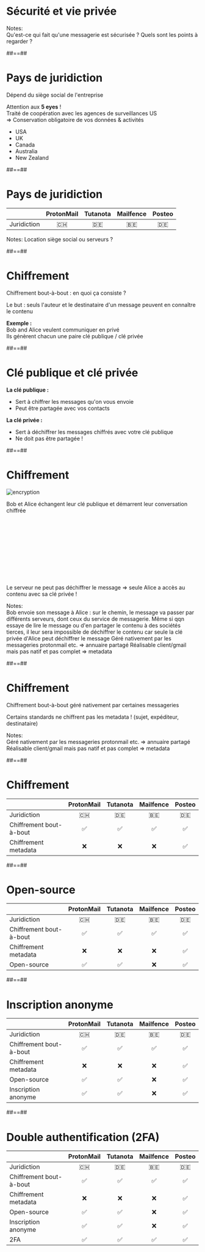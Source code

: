 <!-- .slide: class="transition bg-pink" -->

# Sécurité et vie privée

Notes:  
Qu'est-ce qui fait qu'une messagerie est sécurisée ? Quels sont les points à regarder ?

##==##

# Pays de juridiction

Dépend du siège social de l'entreprise

Attention aux <b>5 eyes</b> !  
Traité de coopération avec les agences de surveillances US  
=> Conservation obligatoire de vos données & activités

-   USA
-   UK
-   Canada
-   Australia
-   New Zealand
<!-- .element: class="list-fragment" -->

##==##

# Pays de juridiction

|             | ProtonMail | Tutanota | Mailfence | Posteo |
| ----------- | :--------: | :------: | :-------: | :----: |
| Juridiction |     🇨🇭     |    🇩🇪    |    🇧🇪     |   🇩🇪   |

Notes:
Location siège social ou serveurs ?

##==##

# Chiffrement

Chiffrement bout-à-bout : en quoi ça consiste ?

Le but : seuls l'auteur et le destinataire d'un message peuvent en connaître le contenu

<b>Exemple :</b>  
Bob and Alice veulent communiquer en privé  
Ils génèrent chacun une paire clé publique / clé privée

##==##

# Clé publique et clé privée

<b>La clé publique :</b>

-   Sert à chiffrer les messages qu'on vous envoie
-   Peut être partagée avec vos contacts

<b>La clé privée :</b>

-   Sert à déchiffrer les messages chiffrés avec votre clé publique
-   Ne doit pas être partagée !

##==##

# Chiffrement

![encryption](./assets/images/encryption.png)

Bob et Alice échangent leur clé publique et démarrent leur conversation chiffrée

<br>
<br>
<br>
<br>
<br>
<br>
<br>
<br>
<br>
<br>
Le serveur ne peut pas déchiffrer le message => seule Alice a accès au contenu avec sa clé privée !

Notes:  
Bob envoie son message à Alice : sur le chemin, le message va passer par différents serveurs, dont ceux du service de messagerie. Même si qqn essaye de lire le message ou d'en partager le contenu à des sociétés tierces, il leur sera impossible de déchiffrer le contenu car seule la clé privée d'Alice peut déchiffrer le message
Géré nativement par les messageries protonmail etc. => annuaire partagé
Réalisable client/gmail mais pas natif et pas complet => metadata

##==##

# Chiffrement

Chiffrement bout-à-bout géré nativement par certaines messageries

Certains standards ne chiffrent pas les metadata ! (sujet, expéditeur, destinataire)

Notes:  
Géré nativement par les messageries protonmail etc. => annuaire partagé
Réalisable client/gmail mais pas natif et pas complet => metadata

##==##

# Chiffrement

|                         | ProtonMail | Tutanota | Mailfence | Posteo |
| ----------------------- | :--------: | :------: | :-------: | :----: |
| Juridiction             |     🇨🇭     |    🇩🇪    |    🇧🇪     |   🇩🇪   |
| Chiffrement bout-à-bout |     ✅     |    ✅    |    ✅     |   ✅   |
| Chiffrement metadata    |     ❌     |    ❌    |    ❌     |   ✅   |

##==##

# Open-source

|                         | ProtonMail | Tutanota | Mailfence | Posteo |
| ----------------------- | :--------: | :------: | :-------: | :----: |
| Juridiction             |     🇨🇭     |    🇩🇪    |    🇧🇪     |   🇩🇪   |
| Chiffrement bout-à-bout |     ✅     |    ✅    |    ✅     |   ✅   |
| Chiffrement metadata    |     ❌     |    ❌    |    ❌     |   ✅   |
| Open-source             |     ✅     |    ✅    |    ❌     |   ✅   |

##==##

# Inscription anonyme

|                         | ProtonMail | Tutanota | Mailfence | Posteo |
| ----------------------- | :--------: | :------: | :-------: | :----: |
| Juridiction             |     🇨🇭     |    🇩🇪    |    🇧🇪     |   🇩🇪   |
| Chiffrement bout-à-bout |     ✅     |    ✅    |    ✅     |   ✅   |
| Chiffrement metadata    |     ❌     |    ❌    |    ❌     |   ✅   |
| Open-source             |     ✅     |    ✅    |    ❌     |   ✅   |
| Inscription anonyme     |     ✅     |    ✅    |    ❌     |   ✅   |

##==##

# Double authentification (2FA)

|                         | ProtonMail | Tutanota | Mailfence | Posteo |
| ----------------------- | :--------: | :------: | :-------: | :----: |
| Juridiction             |     🇨🇭     |    🇩🇪    |    🇧🇪     |   🇩🇪   |
| Chiffrement bout-à-bout |     ✅     |    ✅    |    ✅     |   ✅   |
| Chiffrement metadata    |     ❌     |    ❌    |    ❌     |   ✅   |
| Open-source             |     ✅     |    ✅    |    ❌     |   ✅   |
| Inscription anonyme     |     ✅     |    ✅    |    ❌     |   ✅   |
| 2FA                     |     ✅     |    ✅    |    ✅     |   ✅   |
